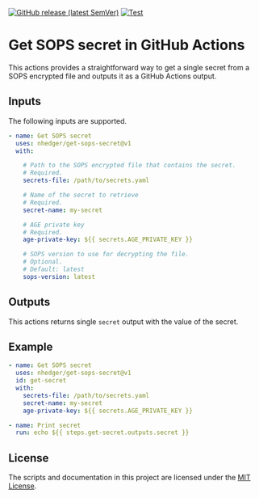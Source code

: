 [![GitHub release (latest SemVer)](https://img.shields.io/github/v/release/nhedger/get-sops-secret?label=latest&logo=github)](https://github.com/marketplace/actions/get-sops-secret)
[![Test](https://github.com/nhedger/get-sops-secret/actions/workflows/test.yaml/badge.svg)](https://github.com/nhedger/get-sops-secret/actions/workflows/test.yaml)

# Get SOPS secret in GitHub Actions

This actions provides a straightforward way to get a single secret from a SOPS encrypted file
and outputs it as a GitHub Actions output.

## Inputs

The following inputs are supported.

```yaml
- name: Get SOPS secret
  uses: nhedger/get-sops-secret@v1
  with:

    # Path to the SOPS encrypted file that contains the secret.
    # Required.
    secrets-file: /path/to/secrets.yaml

    # Name of the secret to retrieve
    # Required.
    secret-name: my-secret

    # AGE private key
    # Required.
    age-private-key: ${{ secrets.AGE_PRIVATE_KEY }}

    # SOPS version to use for decrypting the file.
    # Optional.
    # Default: latest
    sops-version: latest
```

## Outputs

This actions returns single `secret` output with the value of the secret.

## Example

```yaml
- name: Get SOPS secret
  uses: nhedger/get-sops-secret@v1
  id: get-secret
  with:
    secrets-file: /path/to/secrets.yaml
    secret-name: my-secret
    age-private-key: ${{ secrets.AGE_PRIVATE_KEY }}

- name: Print secret
  run: echo ${{ steps.get-secret.outputs.secret }}
```

## License

The scripts and documentation in this project are licensed under
the [MIT License](LICENSE.md).
